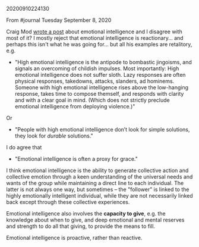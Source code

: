 20200910224130

From #journal Tuesday September 8, 2020

Craig Mod [wrote a post](https://craigmod.com/roden/043/) about emotional intelligence and I disagree with most of it? I mostly reject that emotional intelligence is reactionary… and perhaps this isn't what he was going for… but all his examples are retalitory, e.g.

+ "High emotional intelligence is the antipode to bombastic jingoisms, and signals an overcoming of childish impulses. Most importantly: High emotional intelligence does not suffer sloth. Lazy responses are often physical responses, takedowns, attacks, slanders, ad hominems. Someone with high emotional intelligence rises above the low-hanging response, takes time to compose themself, and responds with clarity and with a clear goal in mind. (Which does not strictly preclude emotional intelligence from deploying violence.)"
    
Or 

+ "People with high emotional intelligence don’t look for simple solutions, they look for _durable_ solutions."

I do agree that

+ "Emotional intelligence is often a proxy for grace."

I think emotional intelligence is the ability to generate collective action and collective emotion through a keen understanding of the universal needs and wants of the group while maintaining a direct line to each individual. The latter is not always one way, but sometimes – the "follower" is linked to the highly emotionally intelligent individual, while they are not necessarily linked back except through these collective experiences.

Emotional intelligence also involves the **capacity to give**, e.g. the knowledge about when to give, and deep emotional and mental reserves and strength to do all that giving, to provide the means to fill.

Emotional intelligence is proactive, rather than reactive. 
